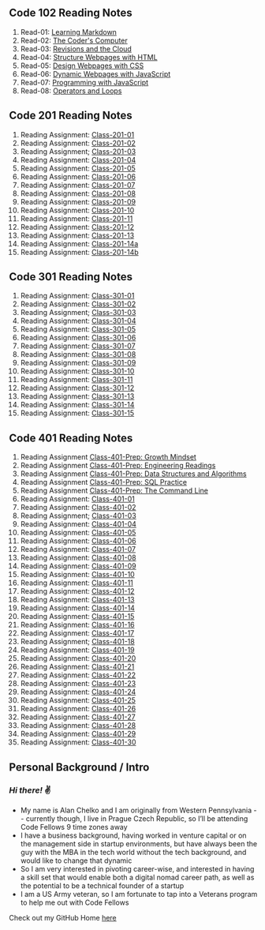 ## Code 102 Reading Notes

1. Read-01: [Learning Markdown](https://dtuskippy.github.io/reading-notes/read-01-learning-markdown)
2. Read-02: [The Coder's Computer](https://dtuskippy.github.io/reading-notes/read-02-the-coders-computer)
3. Read-03: [Revisions and the Cloud](https://dtuskippy.github.io/reading-notes/read-03-revisions-and-the-cloud)
4. Read-04: [Structure Webpages with HTML](https://dtuskippy.github.io/reading-notes/read-04-structure-webpages-with-html)
5. Read-05: [Design Webpages with CSS](https://dtuskippy.github.io/reading-notes/read-05-design-webpages-with-css)
6. Read-06: [Dynamic Webpages with JavaScript](https://dtuskippy.github.io/reading-notes/read-06-dynamic-webpages-with-javascript)
7. Read-07: [Programming with JavaScript](https://dtuskippy.github.io/reading-notes/read-07-programming-with-javascript)
8. Read-08: [Operators and Loops](https://dtuskippy.github.io/reading-notes/read-08-operators-and-loops)

## Code 201 Reading Notes

1. Reading Assignment: [Class-201-01](https://dtuskippy.github.io/reading-notes/201/class-01)
2. Reading Assignment: [Class-201-02](https://dtuskippy.github.io/reading-notes/201/class-02)
3. Reading Assignment; [Class-201-03](https://dtuskippy.github.io/reading-notes/201/class-03)
4. Reading Assignment: [Class-201-04](https://dtuskippy.github.io/reading-notes/201/class-04)
5. Reading Assignment: [Class-201-05](https://dtuskippy.github.io/reading-notes/201/class-05)
6. Reading Assignment: [Class-201-06](https://dtuskippy.github.io/reading-notes/201/class-06)
7. Reading Assignment: [Class-201-07](https://dtuskippy.github.io/reading-notes/201/class-07)
8. Reading Assignment: [Class-201-08](https://dtuskippy.github.io/reading-notes/201/class-08)
9. Reading Assignment: [Class-201-09](https://dtuskippy.github.io/reading-notes/201/class-09)
10. Reading Assignment: [Class-201-10](https://dtuskippy.github.io/reading-notes/201/class-10)
11. Reading Assignment: [Class-201-11](https://dtuskippy.github.io/reading-notes/201/class-11)
12. Reading Assignment: [Class-201-12](https://dtuskippy.github.io/reading-notes/201/class-12)
13. Reading Assignment: [Class-201-13](https://dtuskippy.github.io/reading-notes/201/class-13)
14. Reading Assignment: [Class-201-14a](https://dtuskippy.github.io/reading-notes/201/class-14a)
15. Reading Assignment: [Class-201-14b](https://dtuskippy.github.io/reading-notes/201/class-14b)

## Code 301 Reading Notes

1. Reading Assignment: [Class-301-01](https://dtuskippy.github.io/reading-notes/301/class-01)
2. Reading Assignment: [Class-301-02](https://dtuskippy.github.io/reading-notes/301/class-02)
3. Reading Assignment; [Class-301-03](https://dtuskippy.github.io/reading-notes/301/class-03)
4. Reading Assignment: [Class-301-04](https://dtuskippy.github.io/reading-notes/301/class-04)
5. Reading Assignment: [Class-301-05](https://dtuskippy.github.io/reading-notes/301/class-05)
6. Reading Assignment: [Class-301-06](https://dtuskippy.github.io/reading-notes/301/class-06)
7. Reading Assignment: [Class-301-07](https://dtuskippy.github.io/reading-notes/301/class-07)
8. Reading Assignment: [Class-301-08](https://dtuskippy.github.io/reading-notes/301/class-08)
9. Reading Assignment: [Class-301-09](https://dtuskippy.github.io/reading-notes/301/class-09)
10. Reading Assignment: [Class-301-10](https://dtuskippy.github.io/reading-notes/301/class-10)
11. Reading Assignment: [Class-301-11](https:/dtuskippy.github.io/reading-notes/301/class-11)
12. Reading Assignment: [Class-301-12](https://dtuskippy.github.io/reading-notes/301/class-12)
13. Reading Assignment: [Class-301-13](https://dtuskippy.github.io/reading-notes/301/class-13)
14. Reading Assignment: [Class-301-14](https://dtuskippy.github.io/reading-notes/301/class-14)
15. Reading Assignment: [Class-301-15](https://dtuskippy.github.io/reading-notes/301/class-15)

## Code 401 Reading Notes

1. Reading Assignment [Class-401-Prep: Growth Mindset](https://dtuskippy.github.io/reading-notes/401/growth-mindset)
2. Reading Assignment [Class-401-Prep: Engineering Readings](https://dtuskippy.github.io/reading-notes/401/engineering-readings)
3. Reading Assignment [Class-401-Prep: Data Structures and Algorithms](https://dtuskippy.github.io/reading-notes/401/data-structures-and-algorithms)
4. Reading Assignment [Class-401-Prep: SQL Practice](https://dtuskippy.github.io/reading-notes/401/sql-practice)
5. Reading Assignment [Class-401-Prep: The Command Line](https://dtuskippy.github.io/reading-notes/401/command-line)
4. Reading Assignment: [Class-401-01](https://dtuskippy.github.io/reading-notes/401/class-01)
5. Reading Assignment: [Class-401-02](https://dtuskippy.github.io/reading-notes/401/class-02)
6. Reading Assignment; [Class-401-03](https://dtuskippy.github.io/reading-notes/401/class-03)
7. Reading Assignment: [Class-401-04](https://dtuskippy.github.io/reading-notes/401/class-04)
8. Reading Assignment: [Class-401-05](https://dtuskippy.github.io/reading-notes/401/class-05)
9. Reading Assignment: [Class-401-06](https://dtuskippy.github.io/reading-notes/401/class-06)
10. Reading Assignment: [Class-401-07](https://dtuskippy.github.io/reading-notes/401/class-07)
11. Reading Assignment: [Class-401-08](https://dtuskippy.github.io/reading-notes/401/class-08)
12. Reading Assignment: [Class-401-09](https://dtuskippy.github.io/reading-notes/401/class-09)
13. Reading Assignment: [Class-401-10](https://dtuskippy.github.io/reading-notes/401/class-10)
14. Reading Assignment: [Class-401-11](https:/dtuskippy.github.io/reading-notes/401/class-11)
15. Reading Assignment: [Class-401-12](https://dtuskippy.github.io/reading-notes/401/class-12)
16. Reading Assignment: [Class-401-13](https://dtuskippy.github.io/reading-notes/401/class-13)
17. Reading Assignment: [Class-401-14](https://dtuskippy.github.io/reading-notes/401/class-14)
18. Reading Assignment: [Class-401-15](https://dtuskippy.github.io/reading-notes/401/class-15)
19. Reading Assignment: [Class-401-16](https://dtuskippy.github.io/reading-notes/401/class-16)
20. Reading Assignment: [Class-401-17](https://dtuskippy.github.io/reading-notes/401/class-17)
21. Reading Assignment; [Class-401-18](https://dtuskippy.github.io/reading-notes/401/class-18)
22. Reading Assignment: [Class-401-19](https://dtuskippy.github.io/reading-notes/401/class-19)
23. Reading Assignment: [Class-401-20](https://dtuskippy.github.io/reading-notes/401/class-20)
24. Reading Assignment: [Class-401-21](https://dtuskippy.github.io/reading-notes/401/class-21)
25. Reading Assignment: [Class-401-22](https://dtuskippy.github.io/reading-notes/401/class-22)
26. Reading Assignment: [Class-401-23](https://dtuskippy.github.io/reading-notes/401/class-23)
27. Reading Assignment: [Class-401-24](https://dtuskippy.github.io/reading-notes/401/class-24)
28. Reading Assignment: [Class-401-25](https://dtuskippy.github.io/reading-notes/401/class-25)
29. Reading Assignment: [Class-401-26](https:/dtuskippy.github.io/reading-notes/401/class-26)
30. Reading Assignment: [Class-401-27](https://dtuskippy.github.io/reading-notes/401/class-27)
31. Reading Assignment: [Class-401-28](https://dtuskippy.github.io/reading-notes/401/class-28)
32. Reading Assignment: [Class-401-29](https://dtuskippy.github.io/reading-notes/401/class-29)
33. Reading Assignment: [Class-401-30](https://dtuskippy.github.io/reading-notes/401/class-30)


## Personal Background / Intro

### *Hi there!*  ✌️

* My name is Alan Chelko and I am originally from Western Pennsylvania -- currently though, I live in Prague Czech Republic, so I’ll be attending Code Fellows 9 time zones away
* I have a business background, having worked in venture capital or on the management side in startup environments, but have always been the guy with the MBA in the tech world without the tech background, and would like to change that dynamic
* So I am very interested in pivoting career-wise, and interested in having a skill set that would enable both a digital nomad career path, as well as the potential to be a technical founder of a startup
* I am a US Army veteran, so I am fortunate to tap into a Veterans program to help me out with Code Fellows

Check out my GitHub Home [here](https://github.com/dtuskippy)
